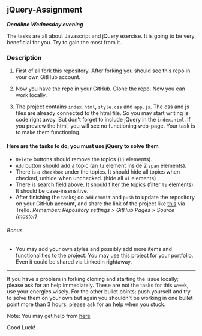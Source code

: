 ## jQuery-Assignment

**_Deadline Wednesday evening_**


The tasks are all about Javascript and jQuery exercise. It is going to be very beneficial for you. Try to gain the most from it..

### Description

1. First of all fork this repository. After forking you should see this repo in your own GitHub account. 

2. Now you have the repo in your GitHub. Clone the repo. Now you can work locally.

3. The project contains `index.html`,  `style.css` and `app.js`. The css and js files are already connected to the html file. So you may start writing js code right away.  But don't forget to include jQuery in the `index.html`. If you preview the html, you will see no functioning web-page. Your task is to make them functioning.

#### Here are the tasks to do, you must use jQuery to solve them

- `Delete` buttons should remove the topics (`li` elements). 
- `Add` button should add a topic (an `li` element inside 2 `span` elements).
- There is a `checkbox` under the topics. It should hide all topics when checked, unhide when unchecked. (hide all `ul` elements)
- There is search field above. It should filter the topics (filter `li` elements). It should be case-insensitive.
- After finishing the tasks; do `add` `commit` and `push` to update the repository on your GitHub account, and share the link of the project like [this](https://livecodingonline.github.io/jQuery-Assignment/) via Trello. *Remember: Repository settings > GitHub Pages > Source (master)*

###### Bonus
- You may add your own styles and possibly add more items and functionalities to the project. You may use this project for your portfolio. Even it could be shared via LinkedIn rightaway.


---

If you have a problem in forking cloning and starting the issue locally; please ask for an help immediately. These are not the tasks for this week, use your energies wisely. For the other bullet points; push yourself and try to solve them on your own but again you shouldn't be working in one bullet point more than 3 hours, please ask for an help when you stuck.

Note: You may get help from [here](https://www.youtube.com/watch?v=g7FYeqnJO0k&list=PLHhUqTSc-34maI6aRjVoqnLCZpfgnl7EH&index=2&t=0s)


Good Luck! 
